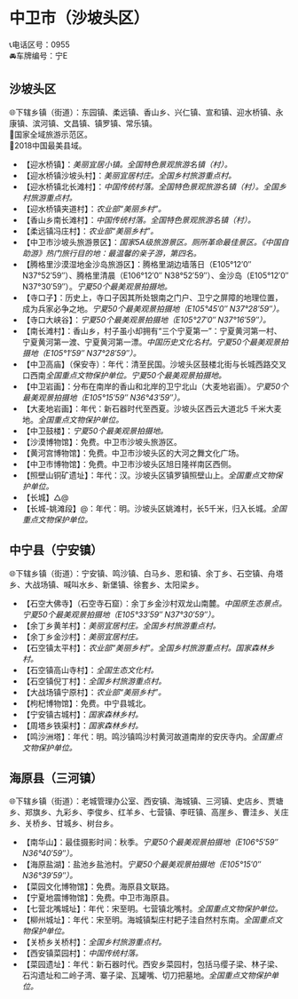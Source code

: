 # 中卫市（沙坡头区）  
📞电话区号：0955  
🚘车牌编号：宁E  

## 沙坡头区  
🌐下辖乡镇（街道）：东园镇、柔远镇、香山乡、兴仁镇、宣和镇、迎水桥镇、永康镇、滨河镇、文昌镇、镇罗镇、常乐镇。   
🚩国家全域旅游示范区。   
🏅2018中国最美县域。   
  
* 【迎水桥镇】：*美丽宜居小镇。全国特色景观旅游名镇（村）。*  
* 【迎水桥镇沙坡头村】：*美丽宜居村庄。全国乡村旅游重点村。*  
* 【迎水桥镇北长滩村】：*中国传统村落。全国特色景观旅游名镇（村）。全国乡村旅游重点村。*  
* 【迎水桥镇夹道村】：*农业部“美丽乡村”。*  
* 【香山乡南长滩村】：*中国传统村落。全国特色景观旅游名镇（村）。*  
* 【柔远镇冯庄村】：*农业部“美丽乡村”。*  
* 【中卫市沙坡头旅游景区】：*国家5A级旅游景区。厕所革命最佳景区。《中国自助游》热门旅行目的地：最温馨的亲子游，第四名。*  
* 【腾格里沙漠湿地金沙岛旅游区】：腾格里湖边墙落日（E105°12′0″  N37°52′59″）、腾格里清晨（E106°12′0″  N38°52′59″）、金沙岛（E105°12′0″  N37°30′59″）。*宁夏50个最美观景拍摄地。*  
* 【寺口子】：历史上，寺口子因其所处银南之门户、卫宁之屏障的地理位置，成为兵家必争之地。*宁夏50个最美观景拍摄地（E105°45′0″  N37°28′59″）。*  
* 【寺口大峡谷】：*宁夏50个最美观景拍摄地（E105°27′0″  N37°16′59″）。*  
* 【南长滩村】：香山乡，村子虽小却拥有“三个宁夏第一”：宁夏黄河第一村、宁夏黄河第一渡、宁夏黄河第一漂。*中国历史文化名村。宁夏50个最美观景拍摄地（E105°1′59″  N37°28′59″）。*  
* 【中卫高庙】（保安寺）：年代：清至民国。沙坡头区鼓楼北街与长城西路交叉口西南*全国重点文物保护单位。宁夏50个最美观景拍摄地。*  
* 【中卫岩画】：分布在南岸的香山和北岸的卫宁北山（大麦地岩画）。*宁夏50个最美观景拍摄地（E105°15′59″  N36°43′59″）。*  
* 【大麦地岩画】：年代：新石器时代至西夏。沙坡头区西云大道北5 千米大麦地。*全国重点文物保护单位。*  
* 【中卫鼓楼】：*宁夏50个最美观景拍摄地。*  
* 【沙漠博物馆】：免费。中卫市沙坡头旅游区。   
* 【黄河宫博物馆】：免费。中卫市沙坡头区的大河之舞文化广场。   
* 【中卫市博物馆】：免费。中卫市沙坡头区旭日隆祥南区西侧。   
* 【照壁山铜矿遗址】：年代：汉。沙坡头区镇罗镇照壁山上。*全国重点文物保护单位。*  
* 【长城】△@  
* 【长城-姚滩段】@：年代：明。沙坡头区姚滩村，长5千米，归入长城。*全国重点文物保护单位。*  

## 中宁县（宁安镇）  
🌐下辖乡镇（街道）：宁安镇、鸣沙镇、白马乡、恩和镇、余丁乡、石空镇、舟塔乡、大战场镇、喊叫水乡、新堡镇、徐套乡、太阳梁乡。   
  
* 【石空大佛寺】（石空寺石窟）：余丁乡金沙村双龙山南麓。*中国原生态景点。宁夏50个最美观景拍摄地（E105°33′59″  N37°30′59″）。*  
* 【余丁乡黄羊村】：*美丽宜居村庄。全国乡村旅游重点村。*  
* 【余丁乡金沙村】：*美丽宜居村庄。*  
* 【石空镇太平村】：*农业部“美丽乡村”。全国乡村旅游重点村。国家森林乡村。*  
* 【石空镇高山寺村】：*全国生态文化村。*  
* 【石空镇倪丁村】：*全国乡村旅游重点村。*  
* 【大战场镇宁原村】：*农业部“美丽乡村”。*  
* 【枸杞博物馆】：免费。中宁县城北。   
* 【宁安镇古城村】：*国家森林乡村。*  
* 【周塔乡铁渠村】：*国家森林乡村。*  
* 【鸣沙洲塔】：年代：明。鸣沙镇鸣沙村黄河故道南岸的安庆寺内。*全国重点文物保护单位。*  

## 海原县（三河镇）  
🌐下辖乡镇（街道）：老城管理办公室、西安镇、海城镇、三河镇、史店乡、贾塘乡、郑旗乡、九彩乡、李俊乡、红羊乡、七营镇、李旺镇、高崖乡、曹洼乡、关庄乡、关桥乡、甘城乡、树台乡。   
  
* 【南华山】：最佳摄影时间：秋季。*宁夏50个最美观景拍摄地（E106°5′59″  N36°40′59″）。*  
* 【海原盐湖】：盐池乡盐池村。*宁夏50个最美观景拍摄地（E105°15′0″  N36°39′59″）。*  
* 【菜园文化博物馆】：免费。海原县文联路。   
* 【宁夏地震博物馆】：免费。中卫市海原县。   
* 【七营北嘴城址】：年代：宋至明。七营镇北嘴村。*全国重点文物保护单位。*  
* 【柳州城址】：年代：宋至明。海城镇梨庄村耙子洼自然村东南。*全国重点文物保护单位。*    
* 【关桥乡关桥村】：*全国乡村旅游重点村。*      
* 【西安镇菜园村】：*中国传统村落。*    
* 【菜园遗址】：年代：新石器时代。西安乡菜园村，包括马缨子梁、林子梁、石沟遗址和二岭子湾、寨子梁、瓦罐嘴、切刀把墓地。*全国重点文物保护单位。*  